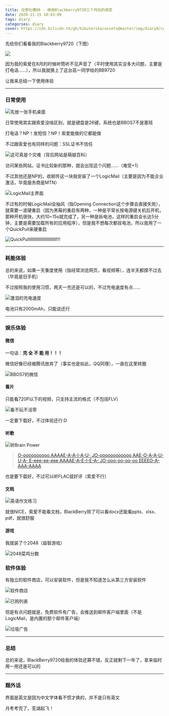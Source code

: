 ```yaml
---
title: 日常吐槽08 - 换用Blackberry9720三个月后的感受
date: 2020-11-15 10:43:09
tags: diary
categories: diary
cover: https://cdn.bilicdn.tk/gh/Vikutorika/assets@master/img/diary8/cover.jpg
---
```


先给你们看看我的Blackberry9720（下图）

![](https://cdn.bilicdn.tk/gh/Vikutorika/assets@master/img/diary8/BB.jpg)

因为我的索爱在8月的时候听筒听不见声音了（平时使用其实没多大问题，主要是打电话……），所以我就换上了这台高一同学给的BB9720

让我来总结一下使用体验

---

### 日常使用

![先放一张手机桌面](https://cdn.bilicdn.tk/gh/Vikutorika/assets@master/img/diary8/Screen_20201026_220918.jpg)

日常使用其实跟索爱没啥区别，就是键盘是26键，系统也是BBOS7不是塞班

打电话？NP！发短信？NP！索爱能做的它都能做

不过跟索爱也有同样的问题：SSL证书不信任

![这可真是个灾难（背后网站是萌娘百科）](https://cdn.bilicdn.tk/gh/Vikutorika/assets@master/img/diary8/Screen_20201006_221644.jpg)

访问某些网站，证书比较新的那种，就会出现这个问题……（难受+1）

不过其他还是NP的，收邮件这一块我安装了一个LogicMail（主要是因为不能企业激活，毕竟服务商是MTN）

![LogicMail主界面](https://cdn.bilicdn.tk/gh/Vikutorika/assets@master/img/diary8/Screen_20201115_110122.jpg)

不过有的时候LogicMail会抽风（指Opening Connection这个步骤会直接失败），就需要一波硬重启（因为黑莓的重启有两种，一种是平常长按电源键关机后开机，那种开机很快，大约10~15s就完成了，另一种是拆电池，这样的重启会长达5分钟，主要是需要加载所有的应用程序），但是我不想每次都拔电池，所以我用了一个QuickPull来硬重启

![QuickPulllllllllllllllllllllllllll!!!](https://cdn.bilicdn.tk/gh/Vikutorika/assets@master/img/diary8/Screen_20201115_103818.jpg)

---

### 耗能体验

总的来说，如果一天重度使用（指经常浏览网页，看视频等），连半天都撑不过去（毕竟是旧手机）

不过按照我的使用习惯，两天一充还是可以的，不过充电速度有点……

![激泪的充电速度](https://cdn.bilicdn.tk/gh/Vikutorika/assets@master/img/diary8/Screen_20201115_103757.jpg)

电池只有2000mAh，只能说还行

---

### 娱乐体验

#### 微信

一句话：**完 全 不 能 用！！！**

微信好像已经被腾讯放弃了（事实也是如此，QQ同理），一直在这里转圈

![BBOS7的微信](https://cdn.bilicdn.tk/gh/Vikutorika/assets@master/img/diary8/Screen_20201115_103746.jpg)

#### 看片

只能看720P以下的视频，只支持主流的格式（不包括FLV）

![看不玩不活零](https://cdn.bilicdn.tk/gh/Vikutorika/assets@master/img/diary8/Screen_20201115_104033.jpg)

一定要下载好，不过体验还行:D

#### 听歌

![听Brain Power](https://cdn.bilicdn.tk/gh/Vikutorika/assets@master/img/diary8/Screen_20201115_103722.jpg)

> [O-oooooooooo AAAAE-A-A-I-A-U- JO-oooooooooooo AAE-O-A-A-U-U-A- E-eee-ee-eee AAAAE-A-E-I-E-A- JO-ooo-oo-oo-oo EEEEO-A-AAA-AAAA](https://zh.moegirl.org.cn/Brain_Power)

也是要下载好，不过可以听FLAC就好评（索爱不行）

#### 文档

![英语作文练习](https://cdn.bilicdn.tk/gh/Vikutorika/assets@master/img/diary8/Screen_20201115_104052.jpg)

就很NICE，索爱不能看文档，BlackBerry除了可以看docx还能看pptx、xlsx、pdf，就很舒服

#### 游戏

我就装了个2048（益智游戏）

![2048菜鸡分数](https://cdn.bilicdn.tk/gh/Vikutorika/assets@master/img/diary8/Screen_20201115_11204.jpg)

### 软件体验

有独立的软件商店，可以安装软件，但是我不知道怎么从第三方安装软件

![软件商店](https://cdn.bilicdn.tk/gh/Vikutorika/assets@master/img/diary8/Screen_20201115_111555.jpg)

![已购列表](https://cdn.bilicdn.tk/gh/Vikutorika/assets@master/img/diary8/Screen_20201115_111637.jpg)

但是有点问题就是，免费软件有广告，会推送到邮件客户端里面（不是LogicMail，是内置的那个邮件客户端）

![垃圾广告](https://cdn.bilicdn.tk/gh/Vikutorika/assets@master/img/diary8/Screen_20201112_063546.jpg)

---

### 总结

总的来说，BlackBerry9720给我的体验还算不错，反正就剩下一年了，拿来临时用一用还是可以的

---

### 题外话

界面是英文是因为中文字体看不惯才换的，并不是只有英文

月考考完了，芜湖起飞！